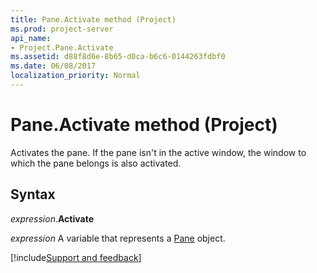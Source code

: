 ```yaml
---
title: Pane.Activate method (Project)
ms.prod: project-server
api_name:
- Project.Pane.Activate
ms.assetid: d88f8d6e-8b65-d0ca-b6c6-0144263fdbf0
ms.date: 06/08/2017
localization_priority: Normal
---
```



# Pane.Activate method (Project)

Activates the pane. If the pane isn't in the active window, the window to which the pane belongs is also activated.


## Syntax

_expression_.**Activate**

_expression_ A variable that represents a [Pane](./Project.Pane.md) object.

[!include[Support and feedback](~/includes/feedback-boilerplate.md)]